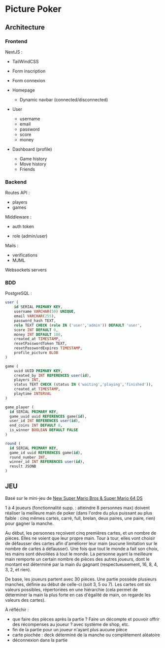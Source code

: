 # Picture Poker

## Architecture

### Frontend

NextJS :
- TailWindCSS
- Form inscription
- Form connexion
- Homepage
    - Dynamic navbar (connected/disconnected)

- User
    - username
    - email
    - password
    + score
    + money

- Dashboard (profile)
    - Game history
    + Move history
    + Friends
    
### Backend

Routes API :
- players
- games

Middleware :
- auth token
+ role (admin/user)

Mails :
- verifications
- MJML

Websockets servers

### BDD

PostgreSQL :

```SQL
user (
    id SERIAL PRIMARY KEY,
    username VARCHAR(50) UNIQUE,
    email VARCHAR(255),
    password_hash TEXT,
    role TEXT CHECK (role IN ('user','admin')) DEFAULT 'user',
    score INT DEFAULT 0,
    money INT DEFAULT 100,
    created_at TIMESTAMP,
    resetPasswordToken TEXT,
    resetPasswordExpires TIMESTAMP,
    profile_picture BLOB
)

game (
    uuid UUID PRIMARY KEY,
    created_by INT REFERENCES user(id),
    players INT,
    status TEXT CHECK (status IN ('waiting','playing','finished')),
    created_at TIMESTAMP,
    playtime INTERVAL
)

game_player (
  id SERIAL PRIMARY KEY,
  game_uuid uuid REFERENCES game(id),
  user_id INT REFERENCES user(id),
  end_coins INT DEFAULT 0,
  is_winner BOOLEAN DEFAULT FALSE
)

round (
  id SERIAL PRIMARY KEY,
  game_id uuid REFERENCES game(id),
  round_number INT,
  winner_id INT REFERENCES user(id),
  result JSONB
)
```


## JEU

Basé sur le mini-jeu de [New Super Mario Bros & Super Mario 64 DS](https://www.mariowiki.com/Picture_Poker)

1 à 4 joueurs (fonctionnalité supp. : atteindre 8 personnes max) doivent réaliser la meilleure main de poker (dans l'ordre du plus puissant au plus faible : cinq mêmes cartes, carré, full, brelan, deux paires, une paire, rien) pour gagner la manche.

Au début, les personnes reçoivent cinq premières cartes, et un nombre de pièces. Elles ne voient que leur propre main.  Tour à tour, elles vont choisir de défausser des cartes afin d'améliorer leur main (aucune limitation sur le nombre de cartes à défausser). Une fois que tout le monde a fait son choix, les mains sont dévoilées à tout le monde. La personne ayant la meilleure main remporte un certain nombre de pièces des autres joueurs, dont le montant est déterminé par la main du gagnant (respectueusement, 16, 8, 4, 3, 2, et rien).

De base, les joueurs partent avec 30 pièces. Une partie possède plusieurs manches, définie au début de celle-ci (soit 3, 5 ou 7). Les cartes ont six valeurs possibles, répertoriées en une hiérarchie (cela permet de déterminer la main la plus forte en cas d'égalité de main, on regarde les valeurs des cartes).

À réfléchir :
- que faire des pièces après la partie ? Faire un décompte et pouvoir offrir des récompenses au joueur ? avec système de shop, etc.
- fin de la partie pour un joueur n'ayant plus aucune pièce
- carte piochée : deck déterminé de la manche ou complètement aléatoire
- déconnexion dans la partie




